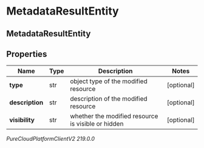 # MetadataResultEntity

## MetadataResultEntity

## Properties

|Name | Type | Description | Notes|
|------------ | ------------- | ------------- | -------------|
| **type** | str | object type of the modified resource | [optional] |
| **description** | str | description of the modified resource | [optional] |
| **visibility** | str | whether the modified resource is visible or hidden | [optional] |



_PureCloudPlatformClientV2 219.0.0_
